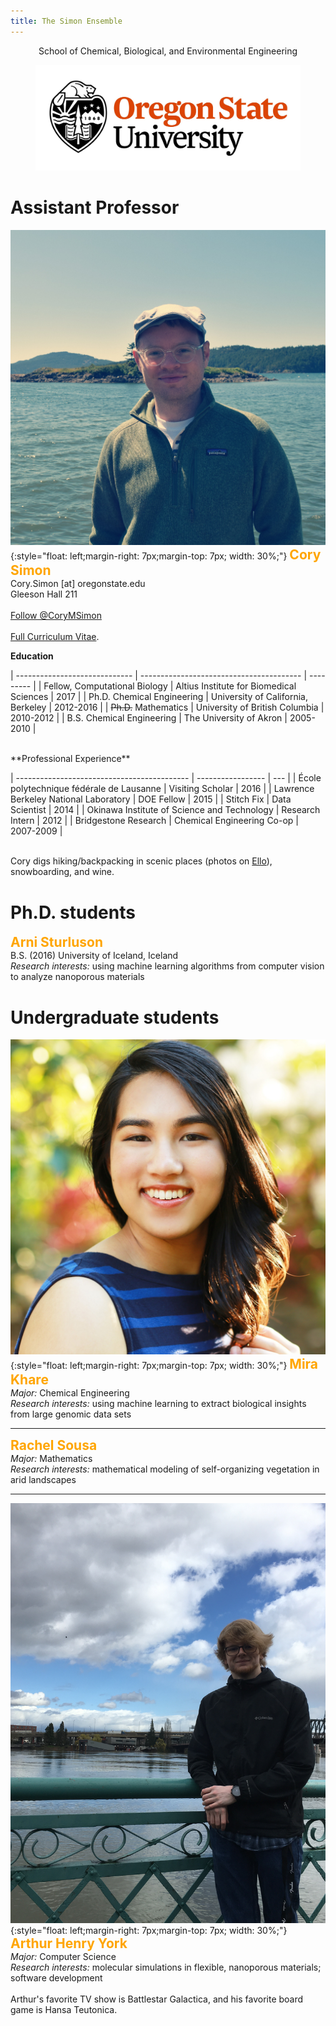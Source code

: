 ```yaml
---
title: The Simon Ensemble
---
```

<style>
pplnames {
    color: orange;
    font-size: 190%;
    font-weight: bold;
}

titlez {
    font-weight: bold;
    font-size: 150%;
}
</style>

<center>
  School of Chemical, Biological, and Environmental Engineering<br>
</center>

<figure>
    <center>
    <img src="../images/osu_logo.jpg" alt="" style="width:604px">
    </center>
</figure>

# Assistant Professor

![Some Title](photos/cory.jpg){:style="float: left;margin-right: 7px;margin-top: 7px; width: 30%;"}
<span style="color:orange; font-weight: bold; font-size: 150%;">Cory Simon</span><br>
Cory.Simon [at] oregonstate.edu<br>
Gleeson Hall 211<br><br>
<a href="https://twitter.com/CoryMSimon" data-size="large" class="twitter-follow-button" data-show-count="false">Follow @CoryMSimon</a><script async src="//platform.twitter.com/widgets.js" charset="utf-8"></script><br><br>
<a href="{{ site.url }}/CorySimonCV.pdf">Full Curriculum Vitae</a>.<br>
<div style="clear: both;"></div>

**Education**

| ----------------------------- | ---------------------------------------- | --------- |
| Fellow, Computational Biology | Altius Institute for Biomedical Sciences | 2017      |
| Ph.D. Chemical Engineering    | University of California, Berkeley       | 2012-2016 |
| <s>Ph.D.</s> Mathematics      | University of British Columbia           | 2010-2012 |
| B.S. Chemical Engineering     | The University of Akron                  | 2005-2010 |

<br>
**Professional Experience**

| ------------------------------------------- | ----------------- | --- |
| École polytechnique fédérale de Lausanne    | Visiting Scholar | 2016 |
| Lawrence Berkeley National Laboratory       | DOE Fellow | 2015 |
| Stitch Fix                                  | Data Scientist | 2014 |
| Okinawa Institute of Science and Technology | Research Intern | 2012 |
| Bridgestone Research                        | Chemical Engineering Co-op | 2007-2009 |

<div style="clear: both;"></div>

<br>
Cory digs hiking/backpacking in scenic places (photos on <a href="https://ello.co/cokes">Ello</a>), snowboarding, and wine.<br>

# Ph.D. students

<span style="color:orange; font-weight: bold; font-size: 150%;">Arni Sturluson</span><br>
B.S. (2016) University of Iceland, Iceland<br>
*Research interests:* using machine learning algorithms from computer vision to analyze nanoporous materials

# Undergraduate students

![Some Title](photos/MiraKhare.jpg){:style="float: left;margin-right: 7px;margin-top: 7px; width: 30%;"}
<span style="color:orange; font-weight: bold; font-size: 150%;">Mira Khare</span><br>
*Major:* Chemical Engineering<br>
*Research interests:* using machine learning to extract biological insights from large genomic data sets
<div style="clear: both;"></div>

---

<span style="color:orange; font-weight: bold; font-size: 150%;">Rachel Sousa</span><br>
*Major:* Mathematics<br>
*Research interests:* mathematical modeling of self-organizing vegetation in arid landscapes
<div style="clear: both;"></div>

--- 
![Some Title](photos/ArthurHenryYork.JPG){:style="float: left;margin-right: 7px;margin-top: 7px; width: 30%;"}
<span style="color:orange; font-weight: bold; font-size: 150%;">Arthur Henry York</span><br>
*Major:* Computer Science<br>
*Research interests:* molecular simulations in flexible, nanoporous materials; software development
<br><br>
Arthur's favorite TV show is Battlestar Galactica, and his favorite board game is Hansa Teutonica.
<div style="clear: both;"></div>
